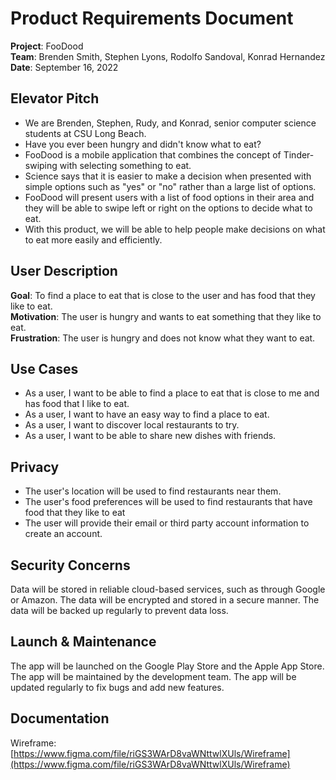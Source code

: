 # Product Requirements Document

**Project**: FooDood  
**Team**: Brenden Smith, Stephen Lyons, Rodolfo Sandoval, Konrad Hernandez  
**Date**: September 16, 2022

## Elevator Pitch

<!-- FooDood is a mobile application that combines the concept of Tinder with selecting something to eat. Users will be able to swipe left or right on food options and the app will match them with other users who have similar food preferences. Users will be able to chat with each other and make plans to meet up and eat together. -->

- We are Brenden, Stephen, Rudy, and Konrad, senior computer science students at CSU Long Beach.
- Have you ever been hungry and didn't know what to eat?
- FooDood is a mobile application that combines the concept of Tinder-swiping with selecting something to eat.
- Science says that it is easier to make a decision when presented with simple options such as "yes" or "no" rather than a large list of options.
- FooDood will present users with a list of food options in their area and they will be able to swipe left or right on the options to decide what to eat.
- With this product, we will be able to help people make decisions on what to eat more easily and efficiently.

## User Description

**Goal**: To find a place to eat that is close to the user and has food that they like to eat.  
**Motivation**: The user is hungry and wants to eat something that they like to eat.  
**Frustration**: The user is hungry and does not know what they want to eat.  

## Use Cases

- As a user, I want to be able to find a place to eat that is close to me and has food that I like to eat.
- As a user, I want to have an easy way to find a place to eat.
- As a user, I want to discover local restaurants to try.
- As a user, I want to be able to share new dishes with friends.

## Privacy

- The user's location will be used to find restaurants near them.
- The user's food preferences will be used to find restaurants that have food that they like to eat
- The user will provide their email or third party account information to create an account.

## Security Concerns

Data will be stored in reliable cloud-based services, such as through Google or Amazon. The data will be encrypted and stored in a secure manner. The data will be backed up regularly to prevent data loss.

## Launch & Maintenance

The app will be launched on the Google Play Store and the Apple App Store. The app will be maintained by the development team. The app will be updated regularly to fix bugs and add new features.

## Documentation

Wireframe: [https://www.figma.com/file/riGS3WArD8vaWNttwlXUls/Wireframe](https://www.figma.com/file/riGS3WArD8vaWNttwlXUls/Wireframe)

